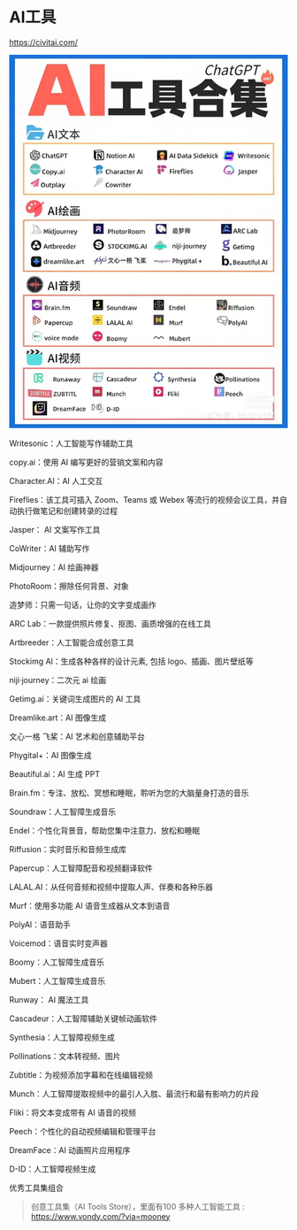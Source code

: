 # AI工具

https://civitai.com/

![](../images/1280X1280.png)

Writesonic：人工智能写作辅助工具​

copy.ai：使用 AI 编写更好的营销文案和内容​

Character.AI：AI 人工交互​

Fireflies：该工具可插入 Zoom、Teams 或 Webex 等流行的视频会议工具，并自动执行做笔记和创建转录的过程​

Jasper： AI 文案写作工具​

CoWriter：AI 辅助写作​

Midjourney：AI 绘画神器​

PhotoRoom：擦除任何背景、对象​

造梦师：只需一句话，让你的文字变成画作​

ARC Lab：一款提供照片修复、抠图、画质增强的在线工具​

Artbreeder：人工智能合成创意工具​

Stockimg AI：生成各种各样的设计元素, 包括 logo、插画、图片壁纸等​

niji·journey：二次元 ai 绘画​

Getimg.ai：关键词生成图片的 AI 工具​

Dreamlike.art：AI 图像生成​

文心一格 飞桨：AI 艺术和创意辅助平台​

Phygital+：AI 图像生成​

Beautiful.ai：AI 生成 PPT​

Brain.fm：专注、放松、冥想和睡眠，聆听为您的大脑量身打造的音乐​

Soundraw：人工智障生成音乐​

Endel：个性化背景音，帮助您集中注意力、放松和睡眠​

Riffusion：实时音乐和音频生成库​

Papercup：人工智障配音和视频翻译软件​

LALAL.AI：从任何音频和视频中提取人声、伴奏和各种乐器​

Murf：使用多功能 AI 语音生成器从文本到语音​

PolyAI：语音助手​

Voicemod：语音实时变声器​

Boomy：人工智障生成音乐​

Mubert：人工智障生成音乐​

Runway： AI 魔法工具​

Cascadeur：人工智障辅助关键帧动画软件​

Synthesia：人工智障视频生成​

Pollinations：文本转视频、图片​

Zubtitle：为视频添加字幕和在线编辑视频​

Munch：人工智障提取视频中的最引人入胜、最流行和最有影响力的片段​

Fliki：将文本变成带有 AI 语音的视频​

Peech：个性化的自动视频编辑和管理平台​

DreamFace：AI 动画照片应用程序​

D-ID：人工智障视频生成​



优秀工具集组合

> 创意工具集（AI Tools Store），里面有100 多种人工智能工具 : https://www.vondy.com/?via=mooney
